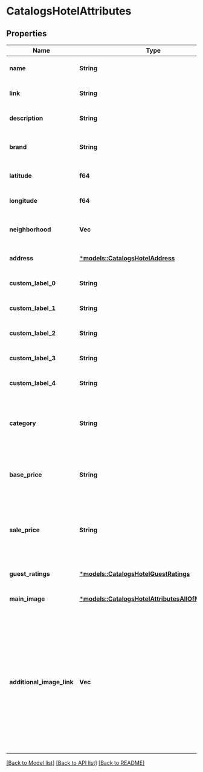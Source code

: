 # CatalogsHotelAttributes

## Properties
Name | Type | Description | Notes
------------ | ------------- | ------------- | -------------
**name** | **String** | The hotel's name. | [optional] [default to None]
**link** | **String** | Link to the product page | [optional] [default to None]
**description** | **String** | Brief description of the hotel. | [optional] [default to None]
**brand** | **String** | The brand to which this hotel belongs to. | [optional] [default to None]
**latitude** | **f64** | Latitude of the hotel. | [optional] [default to None]
**longitude** | **f64** | Longitude of the hotel. | [optional] [default to None]
**neighborhood** | **Vec<String>** | A list of neighborhoods where the hotel is located | [optional] [default to None]
**address** | [***models::CatalogsHotelAddress**](CatalogsHotelAddress.md) |  | [optional] [default to None]
**custom_label_0** | **String** | Custom grouping of hotels | [optional] [default to None]
**custom_label_1** | **String** | Custom grouping of hotels | [optional] [default to None]
**custom_label_2** | **String** | Custom grouping of hotels | [optional] [default to None]
**custom_label_3** | **String** | Custom grouping of hotels | [optional] [default to None]
**custom_label_4** | **String** | Custom grouping of hotels | [optional] [default to None]
**category** | **String** | The type of property. The category can be any type of internal description desired. | [optional] [default to None]
**base_price** | **String** | Base price of the hotel room per night followed by the ISO currency code | [optional] [default to None]
**sale_price** | **String** | Sale price of a hotel room per night. Used to advertise discounts off the regular price of the hotel. | [optional] [default to None]
**guest_ratings** | [***models::CatalogsHotelGuestRatings**](CatalogsHotelGuestRatings.md) |  | [optional] [default to None]
**main_image** | [***models::CatalogsHotelAttributesAllOfMainImage**](CatalogsHotelAttributes_allOf_main_image.md) |  | [optional] [default to None]
**additional_image_link** | **Vec<String>** | <p><= 2000 characters</p> <p>The links to additional images for your hotel. Up to ten additional images can be used to show a hotel from different angles. Must begin with http:// or https://.</p> | [optional] [default to None]

[[Back to Model list]](../README.md#documentation-for-models) [[Back to API list]](../README.md#documentation-for-api-endpoints) [[Back to README]](../README.md)


